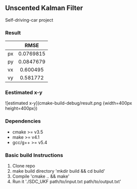 ## Unscented Kalman Filter
Self-driving-car project

### Result

 |     | RMSE  |
 | --- |:-----:|
 | px  | 0.0769815 |
 | py  | 0.0847679 |
 | vx  | 0.600495  |
 | vy  |  0.581772 |

 ### Eestimated x-y
![estimated x-y](cmake-build-debug/result.png {width=400px height=400px})

 ### Dependencies
  * cmake >= v3.5
  * make >= v4.1
  * gcc/g++ >= v5.4

### Basic build Instructions

1. Clone repo
2. make build directory 'mkdir build && cd build'
3. Compile 'cmake .. && make'
4. Run it './SDC_UKF path/to/input.txt path/to/output.txt'
